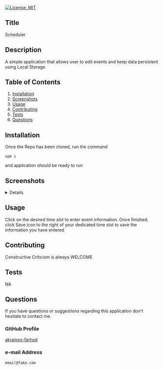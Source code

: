 [![License: MIT](https://img.shields.io/badge/License-MIT-yellow.svg)](https://opensource.org/licenses/MIT)

## Title

Scheduler

## Description

A simple application that allows user to edit events and keep data persistent using Local Storage

## Table of Contents

1. [Installation](#Installation)
2. [Screenshots](#Screenshots)
3. [Usage](#Usage)
4. [Contributing](#Contributing)
5. [Tests](#Tests)
6. [Questions](#Questions)

## Installation

Once the Repo has been cloned, run the command

```
npm i
```

and application should be ready to run

## Screenshots

<details>

![landing-view](/assets/landingView.png "Landing View")

![added-events](/assets/addedEvents.png "Added Events")

</details>

## Usage

Click on the desired time slot to enter event information. Once finished, click Save icon to the right of your dedicated time slot to save the information you have entered

## Contributing

Constructive Criticism is always WELCOME

## Tests

NA

## Questions

If you have questions or suggestions regarding this application
don't hesitate to contact me.

### GitHub Profile

[akramov-farhod](https://github.com/akramov-farhod "GitHub Profile")

### e-mail Address

    email@fake.com
